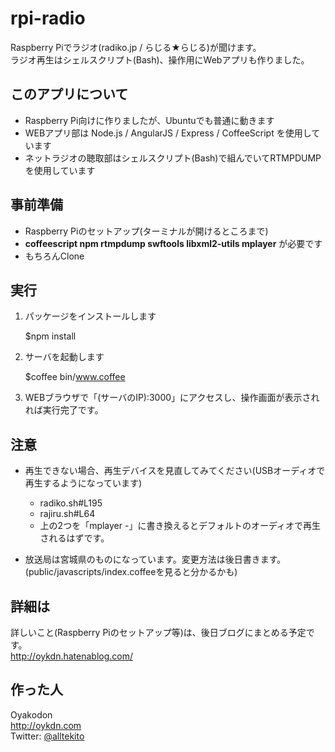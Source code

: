 # rpi-radio
Raspberry Piでラジオ(radiko.jp / らじる★らじる)が聞けます。  
ラジオ再生はシェルスクリプト(Bash)、操作用にWebアプリも作りました。  
  
## このアプリについて
- Raspberry Pi向けに作りましたが、Ubuntuでも普通に動きます
- WEBアプリ部は Node.js / AngularJS / Express / CoffeeScript を使用しています
- ネットラジオの聴取部はシェルスクリプト(Bash)で組んでいてRTMPDUMPを使用しています

## 事前準備
- Raspberry Piのセットアップ(ターミナルが開けるところまで)
- **coffeescript npm rtmpdump swftools libxml2-utils mplayer** が必要です
- もちろんClone

## 実行
1. パッケージをインストールします

    
    $npm install

2. サーバを起動します

    
    $coffee bin/www.coffee

3. WEBブラウザで「(サーバのIP):3000」にアクセスし、操作画面が表示されれば実行完了です。

## 注意
- 再生できない場合、再生デバイスを見直してみてください(USBオーディオで再生するようになっています)
  - radiko.sh#L195
  - rajiru.sh#L64
  - 上の2つを「mplayer -」に書き換えるとデフォルトのオーディオで再生されるはずです。  

- 放送局は宮城県のものになっています。変更方法は後日書きます。(public/javascripts/index.coffeeを見ると分かるかも)

## 詳細は
詳しいこと(Raspberry Piのセットアップ等)は、後日ブログにまとめる予定です。  
<http://oykdn.hatenablog.com/>  

## 作った人
Oyakodon  
<http://oykdn.com>  
Twitter: [@alltekito](https://twitter.com/alltekito)  
  
